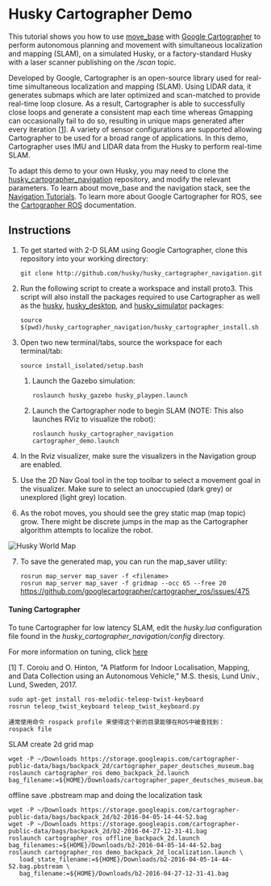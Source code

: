 # Husky Cartographer Demo

This tutorial shows you how to use [move_base](http://wiki.ros.org/move_base) with [Google Cartographer](https://github.com/googlecartographer) to perform autonomous planning and movement with simultaneous localization and mapping (SLAM), on a simulated Husky, or a factory-standard Husky with a laser scanner publishing on the */scan* topic.

Developed by Google, Cartographer is an open-source library used for real-time simultaneous localization and mapping (SLAM). Using LIDAR data, it generates submaps which are later optimized and scan-matched to provide real-time loop closure. As a result, Cartographer is able to successfully close loops and generate a consistent map each time whereas Gmapping can occasionally fail to do so, resulting in unique maps generated after every iteration [[1](https://lup.lub.lu.se/student-papers/search/publication/8915402)]. A variety of sensor configurations are supported allowing Cartographer to be used for a broad range of applications. In this demo, Cartographer uses IMU and LIDAR data from the Husky to perform real-time SLAM.

To adapt this demo to your own Husky, you may need to clone the [husky_cartographer_navigation](http://github.com/husky/husky_cartographer_navigation.git) repository, and modify the relevant parameters. To learn about move_base and the navigation stack, see the [Navigation Tutorials](http://wiki.ros.org/navigation/Tutorials). To learn more about Google Cartographer for ROS, see the [Cartographer ROS](https://google-cartographer-ros.readthedocs.io/en/latest/) documentation.

## Instructions

  1. To get started with 2-D SLAM using Google Cartographer, clone this repository into your working directory:

     `git clone http://github.com/husky/husky_cartographer_navigation.git`

  2. Run the following script to create a workspace and install proto3. This script will also install the packages required to use Cartographer as well as the [husky](https://github.com/husky/husky), [husky_desktop](https://github.com/husky/husky_desktop), and [husky_simulator](https://github.com/husky/husky_simulator) packages:

     `source $(pwd)/husky_cartographer_navigation/husky_cartographer_install.sh`

  3. Open two new terminal/tabs, source the workspace for each terminal/tab:

     `source install_isolated/setup.bash`

      1. Launch the Gazebo simulation:

         `roslaunch husky_gazebo husky_playpen.launch`

      2. Launch the Cartographer node to begin SLAM (NOTE: This also launches RViz to visualize the robot):

         `roslaunch husky_cartographer_navigation cartographer_demo.launch`

  4. In the Rviz visualizer, make sure the visualizers in the Navigation group are enabled.

  5. Use the 2D Nav Goal tool in the top toolbar to select a movement goal in the visualizer. Make sure to select an unoccupied (dark grey) or unexplored (light grey) location.

  6. As the robot moves, you should see the grey static map (map topic) grow. There might be discrete jumps in the map as the Cartographer algorithm attempts to localize the robot.

  ![Husky World Map](husky_cartographer.png)

  7. To save the generated map, you can run the map_saver utility:

     `rosrun map_server map_saver -f <filename>`  
     `rosrun map_server map_saver -f gridmap --occ 65 --free 20`  
     https://github.com/googlecartographer/cartographer_ros/issues/475

#### Tuning Cartographer

To tune Cartographer for low latency SLAM, edit the *husky.lua* configuration file found in the *husky_cartographer_navigation/config* directory.

For more information on tuning, click [here](http://google-cartographer-ros.readthedocs.io/en/latest/tuning.html)

[1] T. Coroiu and O. Hinton, "A Platform for Indoor Localisation,
Mapping, and Data Collection using an
Autonomous Vehicle," M.S. thesis, Lund Univ., Lund, Sweden, 2017.

```
sudo apt-get install ros-melodic-teleop-twist-keyboard
rosrun teleop_twist_keyboard teleop_twist_keyboard.py
```
```
通常使用命令 rospack profile 来使得这个新的目录能够在ROS中被查找到： 
rospack file
```
SLAM create 2d grid map
```
wget -P ~/Downloads https://storage.googleapis.com/cartographer-public-data/bags/backpack_2d/cartographer_paper_deutsches_museum.bag
roslaunch cartographer_ros demo_backpack_2d.launch bag_filename:=${HOME}/Downloads/cartographer_paper_deutsches_museum.bag
```
offline save .pbstream map and doing the localization task
```
wget -P ~/Downloads https://storage.googleapis.com/cartographer-public-data/bags/backpack_2d/b2-2016-04-05-14-44-52.bag
wget -P ~/Downloads https://storage.googleapis.com/cartographer-public-data/bags/backpack_2d/b2-2016-04-27-12-31-41.bag
roslaunch cartographer_ros offline_backpack_2d.launch bag_filenames:=${HOME}/Downloads/b2-2016-04-05-14-44-52.bag
roslaunch cartographer_ros demo_backpack_2d_localization.launch \
   load_state_filename:=${HOME}/Downloads/b2-2016-04-05-14-44-52.bag.pbstream \
   bag_filename:=${HOME}/Downloads/b2-2016-04-27-12-31-41.bag
```
